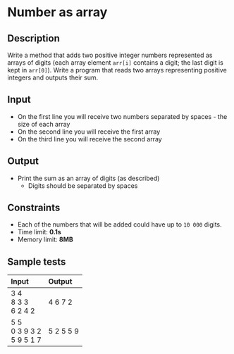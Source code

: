 # Number as array

## Description
Write a method that adds two positive integer numbers represented as arrays of digits (each array element `arr[i]` contains a digit; the last digit is kept in `arr[0]`).
Write a program that reads two arrays representing positive integers and outputs their sum.

## Input
- On the first line you will receive two numbers separated by spaces - the size of each array
- On the second line you will receive the first array
- On the third line you will receive the second array

## Output
- Print the sum as an array of digits (as described)
  - Digits should be separated by spaces

## Constraints
- Each of the numbers that will be added could have up to `10 000` digits.
- Time limit: **0.1s**
- Memory limit: **8MB**

## Sample tests

| Input | Output |
|:------|:-------|
| 3 4<br>8 3 3<br>6 2 4 2 | 4 6 7 2 |
| 5 5<br>0 3 9 3 2<br>5 9 5 1 7 | 5 2 5 5 9 |

